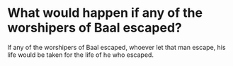 # What would happen if any of the worshipers of Baal escaped?

If any of the worshipers of Baal escaped, whoever let that man escape, his life would be taken for the life of he who escaped.
